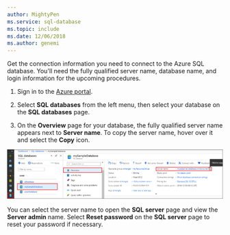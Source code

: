 ```yaml
---
author: MightyPen
ms.service: sql-database
ms.topic: include
ms.date: 12/06/2018	
ms.author: genemi
---
```


<!-- sql-database-connect-query-prerequisites-server-connection-info-includes.md 

## Get SQL server connection information
-->

Get the connection information you need to connect to the Azure SQL database. You'll need the fully qualified server name, database name, and login information for the upcoming procedures.

1. Sign in to the [Azure portal](https://portal.azure.com/).

1. Select **SQL databases** from the left menu, then select your database on the **SQL databases** page.

1. On the **Overview** page for your database, the fully qualified server name appears next to **Server name**. To copy the server name, hover over it and select the **Copy** icon.  

![server-name](./media/sql-database-connect-query-prerequisites-server-connection-info-includes/server-name.png)

You can select the server name to open the **SQL server** page and view the **Server admin** name. Select **Reset password** on the **SQL server** page to reset your password if necessary.